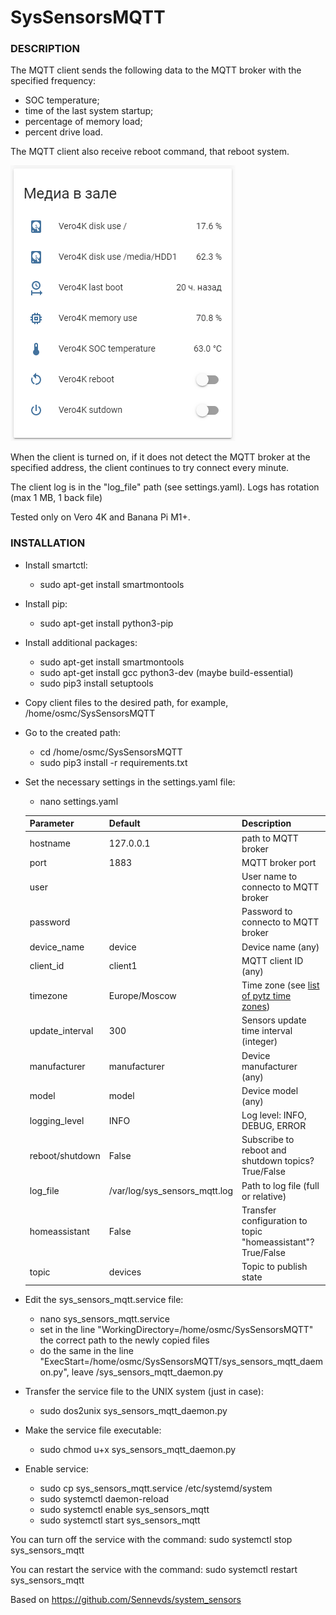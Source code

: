 <h1>SysSensorsMQTT</h1>
<h3>DESCRIPTION</h3>

The MQTT client sends the following data to the MQTT broker with the specified frequency:

* SOC temperature;
* time of the last system startup;
* percentage of memory load;
* percent drive load.

The MQTT client also receive reboot command, that reboot system. 

![lovelace card](images/image1.png)

When the client is turned on, if it does not detect the MQTT broker at the specified address,
the client continues to try connect every minute.

The client log is in the "log_file" path (see settings.yaml). Logs has rotation (max 1 MB, 1 back file)

Tested only on Vero 4K and Banana Pi M1+.

<h3>INSTALLATION</h3>

* Install smartctl:
  * sudo apt-get install smartmontools

* Install pip:
  * sudo apt-get install python3-pip

* Install additional packages:
  * sudo apt-get install smartmontools 
  * sudo apt-get install gcc python3-dev (maybe build-essential)
  * sudo pip3 install setuptools

* Copy client files to the desired path, for example, /home/osmc/SysSensorsMQTT
* Go to the created path:
  * cd /home/osmc/SysSensorsMQTT
  * sudo pip3 install -r requirements.txt
* Set the necessary settings in the settings.yaml file:
  * nano settings.yaml
  
  Parameter | Default | Description
  --------- | ------- | -----------
  hostname | 127.0.0.1 | path to MQTT broker
  port | 1883 | MQTT broker port
  user | | User name to connecto to MQTT broker
  password | | Password to connecto to MQTT broker
  device_name | device | Device name (any)
  client_id | client1 | MQTT client ID (any)
  timezone | Europe/Moscow | Time zone (see [list of pytz time zones](https://gist.github.com/heyalexej/8bf688fd67d7199be4a1682b3eec7568))
  update_interval | 300 | Sensors update time interval (integer)
  manufacturer | manufacturer | Device manufacturer (any)
  model | model | Device model (any)
  logging_level | INFO | Log level: INFO, DEBUG, ERROR
  reboot/shutdown | False | Subscribe to reboot and shutdown topics? True/False
  log_file | /var/log/sys_sensors_mqtt.log | Path to log file (full or relative)
  homeassistant | False | Transfer configuration to topic "homeassistant"? True/False
  topic | devices | Topic to publish state
  
* Edit the sys_sensors_mqtt.service file:
  * nano sys_sensors_mqtt.service
  * set in the line "WorkingDirectory=/home/osmc/SysSensorsMQTT" the correct path to the newly copied files
  * do the same in the line "ExecStart=/home/osmc/SysSensorsMQTT/sys_sensors_mqtt_daemon.py", leave /sys_sensors_mqtt_daemon.py

* Transfer the service file to the UNIX system (just in case):
  * sudo dos2unix sys_sensors_mqtt_daemon.py

* Make the service file executable:
  * sudo chmod u+x sys_sensors_mqtt_daemon.py

* Enable service:
  * sudo cp sys_sensors_mqtt.service /etc/systemd/system
  * sudo systemctl daemon-reload
  * sudo systemctl enable sys_sensors_mqtt
  * sudo systemctl start sys_sensors_mqtt

You can turn off the service with the command: sudo systemctl stop sys_sensors_mqtt

You can restart the service with the command: sudo systemctl restart sys_sensors_mqtt

Based on https://github.com/Sennevds/system_sensors
